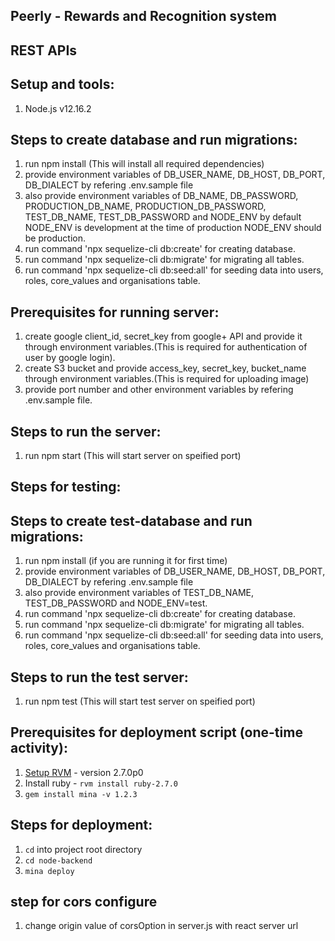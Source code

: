 ## Peerly - Rewards and Recognition system
## REST APIs

## Setup and tools:

1. Node.js v12.16.2

## Steps to create database and run migrations:
1. run npm install  (This will install all required dependencies)
2. provide environment variables of DB_USER_NAME, DB_HOST, DB_PORT, DB_DIALECT by refering .env.sample file
3. also provide environment variables of DB_NAME, DB_PASSWORD, PRODUCTION_DB_NAME, PRODUCTION_DB_PASSWORD, TEST_DB_NAME, TEST_DB_PASSWORD and NODE_ENV by default NODE_ENV is development at the time of production NODE_ENV should be production.
4. run command 'npx sequelize-cli db:create' for creating database.
5. run command 'npx sequelize-cli db:migrate' for migrating all tables.
6. run command 'npx sequelize-cli db:seed:all' for seeding data into users, roles, core_values and organisations table.

## Prerequisites for running server:
1. create google client_id, secret_key from google+ API and provide it through environment variables.(This is required for authentication of user by google login).
2. create S3 bucket and provide access_key, secret_key, bucket_name through environment variables.(This is required for uploading image)
3. provide port number and other environment variables by refering .env.sample file.

## Steps to run the server:
1. run npm start (This will start server on speified port)

## Steps for testing:
## Steps to create test-database and run migrations:
1. run npm install  (if you are running it for first time)
2. provide environment variables of DB_USER_NAME, DB_HOST, DB_PORT, DB_DIALECT by refering .env.sample file
3. also provide environment variables of TEST_DB_NAME, TEST_DB_PASSWORD and NODE_ENV=test.
4. run command 'npx sequelize-cli db:create' for creating database.
5. run command 'npx sequelize-cli db:migrate' for migrating all tables.
6. run command 'npx sequelize-cli db:seed:all' for seeding data into users, roles, core_values and organisations table.

## Steps to run the test server:
1. run npm test (This will start test server on speified port)

## Prerequisites for deployment script (one-time activity):
1. [Setup RVM](https://rvm.io/rvm/install) - version 2.7.0p0
2. Install ruby - `rvm install ruby-2.7.0`
3. `gem install mina -v 1.2.3`


## Steps for deployment:

1. `cd` into project root directory
2. `cd node-backend`
3. `mina deploy`

## step for cors configure
1. change origin value of corsOption in server.js with react server url